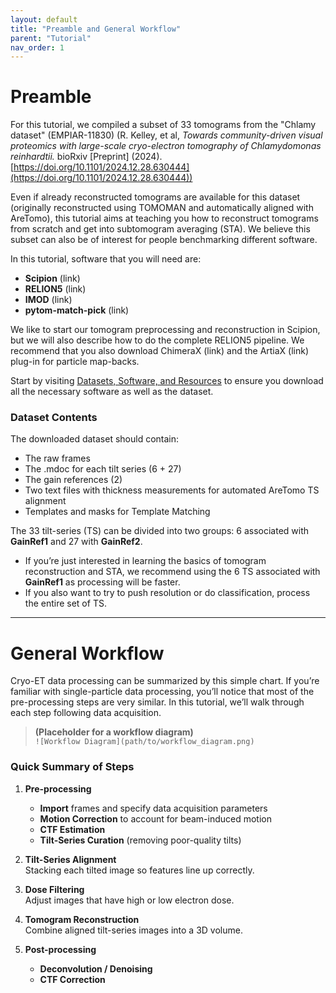 ```yaml
---
layout: default
title: "Preamble and General Workflow"
parent: "Tutorial"
nav_order: 1
---
```


# Preamble

For this tutorial, we compiled a subset of 33 tomograms from the "Chlamy dataset" (EMPIAR-11830) (R. Kelley, et al, *Towards 
community-driven visual proteomics with large-scale cryo-electron tomography of Chlamydomonas reinhardtii.* bioRxiv 
[Preprint] (2024). [https://doi.org/10.1101/2024.12.28.630444](https://doi.org/10.1101/2024.12.28.630444))

Even if already reconstructed tomograms are available for this dataset (originally reconstructed using TOMOMAN and 
automatically aligned with AreTomo), this tutorial aims at teaching you how to reconstruct tomograms from scratch and get 
into subtomogram averaging (STA). We believe this subset can also be of interest for people benchmarking different software.

In this tutorial, software that you will need are:
- **Scipion** (link)
- **RELION5** (link)
- **IMOD** (link)
- **pytom-match-pick** (link)

We like to start our tomogram preprocessing and reconstruction in Scipion, but we will also describe how to do the 
complete RELION5 pipeline. We recommend that you also download ChimeraX (link) and the ArtiaX (link) plug-in for 
particle map-backs.

Start by visiting [Datasets, Software, and Resources](/07-dataset-software-resources/) to ensure you download all the 
necessary software as well as the dataset.

### Dataset Contents
The downloaded dataset should contain:
- The raw frames
- The .mdoc for each tilt series (6 + 27)
- The gain references (2)
- Two text files with thickness measurements for automated AreTomo TS alignment
- Templates and masks for Template Matching

The 33 tilt-series (TS) can be divided into two groups: 6 associated with **GainRef1** and 27 with **GainRef2**.  
- If you’re just interested in learning the basics of tomogram reconstruction and STA, we recommend using the 6 TS 
  associated with **GainRef1** as processing will be faster.
- If you also want to try to push resolution or do classification, process the entire set of TS.

---

# General Workflow

Cryo-ET data processing can be summarized by this simple chart. If you’re familiar with single-particle data processing, 
you’ll notice that most of the pre-processing steps are very similar. In this tutorial, we’ll walk through each step following 
data acquisition.

> **(Placeholder for a workflow diagram)**  
> `![Workflow Diagram](path/to/workflow_diagram.png)`

### Quick Summary of Steps

1. **Pre-processing**  
   - **Import** frames and specify data acquisition parameters  
   - **Motion Correction** to account for beam-induced motion  
   - **CTF Estimation**  
   - **Tilt-Series Curation** (removing poor-quality tilts)

2. **Tilt-Series Alignment**  
   Stacking each tilted image so features line up correctly.

3. **Dose Filtering**  
   Adjust images that have high or low electron dose.

4. **Tomogram Reconstruction**  
   Combine aligned tilt-series images into a 3D volume.

5. **Post-processing**  
   - **Deconvolution / Denoising**  
   - **CTF Correction**  

